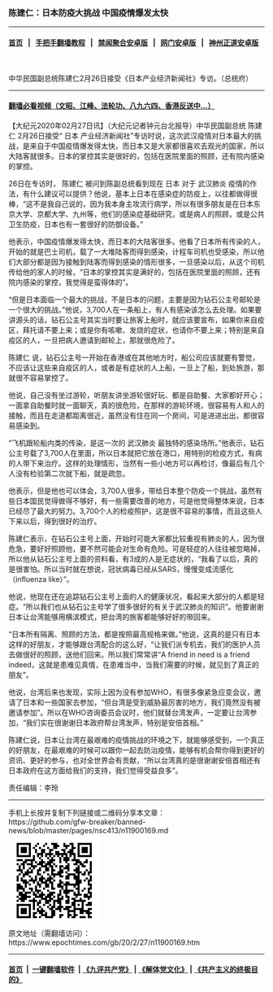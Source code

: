 ### 陈建仁：日本防疫大挑战 中国疫情爆发太快
------------------------

#### [首页](https://github.com/gfw-breaker/banned-news/blob/master/README.md) &nbsp;&nbsp;|&nbsp;&nbsp; [手把手翻墙教程](https://github.com/gfw-breaker/guides/wiki) &nbsp;&nbsp;|&nbsp;&nbsp; [禁闻聚合安卓版](https://github.com/gfw-breaker/bn-android) &nbsp;&nbsp;|&nbsp;&nbsp; [网门安卓版](https://github.com/oGate2/oGate) &nbsp;&nbsp;|&nbsp;&nbsp; [神州正道安卓版](https://github.com/SzzdOgate/update) 



<div><img alt="" class="aligncenter wp-post-image" src="https://i.epochtimes.com/assets/uploads/2020/02/2002270142012378-600x400.jpg"/>
<div class="red16 caption">
 <p>
  中华民国副总统陈建仁2月26日接受《日本产业经济新闻社》专访。（总统府）
 </p>
</div>
</div><hr/>

#### [翻墙必看视频（文昭、江峰、法轮功、八九六四、香港反送中...）](https://github.com/gfw-breaker/banned-news/blob/master/pages/link3.md)

<div><p>
 【大纪元2020年02月27日讯】（大纪元记者钟元台北报导）中华民国副总统
 <ok href="https://www.epochtimes.com/gb/tag/%e9%99%b3%e5%bb%ba%e4%bb%81.html">
  陈建仁
 </ok>
 2月26日接受“
 <ok href="https://www.epochtimes.com/gb/tag/%E6%97%A5%E6%9C%AC.html">
  日本
 </ok>
 产业经济新闻社”专访时说，这次武汉疫情对日本最大的挑战，是来自于中国疫情爆发得太快，而日本又是大家都很喜欢去观光的国家，所以大陆客就很多。日本的掌控其实是很好的，包括在医院里面的照顾，还有院内感染的掌控。
</p>
<p>
 26日在专访时，
 <ok href="https://www.epochtimes.com/gb/tag/%E9%99%88%E5%BB%BA%E4%BB%81.html">
  陈建仁
 </ok>
 被问到陈副总统看到现在
 <ok href="https://www.epochtimes.com/gb/tag/%E6%97%A5%E6%9C%AC.html">
  日本
 </ok>
 对于
 <ok href="https://www.epochtimes.com/gb/tag/%E6%AD%A6%E6%B1%89%E8%82%BA%E7%82%8E.html">
  武汉肺炎
 </ok>
 疫情的作法，有什么建议可以提供？他说，基本上日本在感染症的防疫上，以往都做得很棒，“这不是我自己说的，因为我本身主攻流行病学，所以有很多朋友是在日本东京大学、京都大学、九州等，他们的感染症基础研究，或是病人的照顾，或是公共卫生防疫，日本也有一套很好的防御设备。”
</p>
<p>
 他表示，中国疫情爆发得太快，而日本的大陆客很多。他看了日本所有传染的人，开始的就是巴士司机，载了一大堆陆客而得到感染，计程车司机也受感染，所以他们大部分都是因为接触到陆客而得到感染的情形很多，一旦感染以后，从这个司机传给他的家人的时候，“日本的掌控其实是满好的，包括在医院里面的照顾，还有院内感染的掌控，我觉得是蛮得体的”。
</p>
<p>
 “但是日本面临一个最大的挑战，不是日本的问题，主要是因为钻石公主号邮轮是一个很大的挑战。”他说，3,700人在一条船上，有人有感染该怎么去处理。如果要讲源头的话，钻石公主号其实当时要让旅客上船时，就应该要宣布，如果你来自疫区，拜托请不要上来；或是你有咳嗽、发烧的症状，也请你不要上来；特别是来自疫区的人，一旦把病人邀请到邮轮上，那就很危险了。
</p>
<p>
 <ok href="https://www.epochtimes.com/gb/tag/%E9%99%88%E5%BB%BA%E4%BB%81.html">
  陈建仁
 </ok>
 说，钻石公主号一开始在香港或在其他地方时，船公司应该就要有警觉，不应该让这些来自疫区的人，或者是有症状的人上船，一旦上了船，到处旅游，那就很不容易掌控了。
</p>
<p>
 他说，自己没有坐过游轮，听朋友讲坐游轮很好玩、都是自助餐、大家都好开心；一面拿自助餐时就一面聊天，真的很危险，在那样的游轮环境，很容易有人和人的接触，而且在走道都距离很近，虽然没有住在同一个房间，可是进进出出，都很容易感染到。
</p>
<p>
 “飞机跟轮船内类的传染，是这一次的
 <ok href="https://www.epochtimes.com/gb/tag/%E6%AD%A6%E6%B1%89%E8%82%BA%E7%82%8E.html">
  武汉肺炎
 </ok>
 最独特的感染场所。”他表示，钻石公主号载了3,700人在里面，所以日本就把它放在港口，用特别的检疫方式，有病的人带下来治疗。这样的处理情形，当然有一些小地方可以再检讨，像最后有几个人没有检验第二次就下船，就是疏忽。
</p>
<p>
 他表示，但是他也可以体会，3,700人很多，带给日本整个防疫一个挑战，虽然有些日本国民觉得做得不够好，有一些需要改善的地方，可是他觉得整体来说，日本已经尽了最大的努力。3,700个人的检疫照护，这是很不容易的事情，而且这些人下来以后，得到很好的治疗。
</p>
<p>
 陈建仁表示，在钻石公主号上面，开始时可能大家都比较重视有肺炎的人，因为很危急，要好好照顾他，要不然可能会对生命有危险。可是轻症的人往往被忽略掉，所以他从钻石公主号上面的资料看，有3成的人是无症状的，“我看了以后，真的是很害怕。所以当时就在想说，冠状病毒已经从SARS，慢慢变成流感化（influenza like）”。
</p>
<p>
 他说，他现在还在追踪钻石公主号上面的人的健康状况，看起来大部分的人都是轻症。“所以我们也从钻石公主号学了很多很好的有关于武汉肺炎的知识”。他要谢谢日本让台湾能够用横滨模式，把台湾的旅客都能够好好的带回来。
</p>
<p>
 “日本所有隔离、照顾的方法，都是按照最高规格来做。”他说，这真的是只有日本这样的好朋友，才能够跟台湾配合的这么好，“让我们派专机去，我们的医护人员去做很好的照顾，送他们回来。所以我们常常讲“A friend in need is a friend indeed，这就是患难见真情，在患难当中，当我们需要的时候，就见到了真正的朋友”。
</p>
<p>
 他说，台湾后来也发现，实际上因为没有参加WHO，有很多像紧急应变会议，邀请了日本和一些国家去参加，“但台湾是受到威胁最厉害的地方，我们竟然没有被邀请参加”。所以在WHO咨询委员会议时，他们就替台湾发声，一定要让台湾参加，“我们实在很谢谢日本政府帮台湾发声，特别是安倍首相。”
</p>
<p>
 陈建仁说，日本让台湾在最艰难的疫情挑战的环境之下，就能够感受到，一个真正的好朋友，在最艰难的时候可以跟你一起去防治疫情，能够有机会帮你得到更好的资讯、更好的参与，也对全世界会有贡献，“所以台湾真的是很谢谢安倍首相还有日本政府在这方面给我们的支持，我们觉得受益良多”。
</p>
<p>
 责任编辑：李玲
</p>
</div>
<hr/>
手机上长按并复制下列链接或二维码分享本文章：<br/>
https://github.com/gfw-breaker/banned-news/blob/master/pages/nsc413/n11900169.md <br/>
<a href='https://github.com/gfw-breaker/banned-news/blob/master/pages/nsc413/n11900169.md'><img src='https://github.com/gfw-breaker/banned-news/blob/master/pages/nsc413/n11900169.md.png'/></a> <br/>
原文地址（需翻墙访问）：https://www.epochtimes.com/gb/20/2/27/n11900169.htm


------------------------
#### [首页](https://github.com/gfw-breaker/banned-news/blob/master/README.md) &nbsp;|&nbsp; [一键翻墙软件](https://github.com/gfw-breaker/nogfw/blob/master/README.md) &nbsp;| [《九评共产党》](https://github.com/gfw-breaker/9ping.md/blob/master/README.md#九评之一评共产党是什么) | [《解体党文化》](https://github.com/gfw-breaker/jtdwh.md/blob/master/README.md) | [《共产主义的终极目的》](https://github.com/gfw-breaker/gczydzjmd.md/blob/master/README.md)


<img src='http://gfw-breaker.win/banned-news/pages/nsc413/n11900169.md' width='0px' height='0px'/>